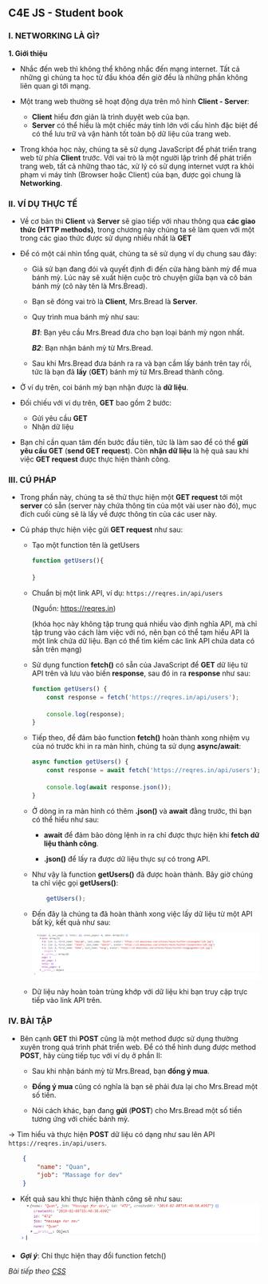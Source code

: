## C4E JS - Student book

### I. NETWORKING LÀ GÌ?
**1. Giới thiệu**

-   Nhắc đến web thì không thể không nhắc đến mạng internet. Tất cả những gì chúng ta học từ đầu khóa đến giờ đều là những phần không liên quan gì tới mạng.

-   Một trang web thường sẽ hoạt động dựa trên mô hình **Client - Server**:
    -   **Client** hiểu đơn giản là trình duyệt web của bạn.
    -   **Server** có thể hiểu là một chiếc máy tính lớn với cấu hình đặc biệt để có thể lưu trữ và vận hành tốt toàn bộ dữ liệu của trang web.

-   Trong khóa học này, chúng ta sẽ sử dụng JavaScript để phát triển trang web từ phía **Client** trước. Với vai trò là một người lập trình để phát triển trang web, tất cả những thao tác, xử lý có sử dụng internet vượt ra khỏi phạm vi máy tính (Browser hoặc Client) của bạn, được gọi chung là **Networking**.

### II. VÍ DỤ THỰC TẾ

-   Về cơ bản thì **Client** và **Server** sẽ giao tiếp với nhau thông qua **các giao thức (HTTP methods)**, trong chương này chúng ta sẽ làm quen với một trong các giao thức được sử dụng nhiều nhất là **GET**

-   Để có một cái nhìn tổng quát, chúng ta sẽ sử dụng ví dụ chung sau đây:

    -   Giả sử bạn đang đói và quyết định đi đến cửa hàng bành mỳ để mua bánh mỳ. Lúc này sẽ xuất hiện cuộc trò chuyện giữa bạn và cô bán bánh mỳ (cô này tên là Mrs.Bread).

    -   Bạn sẽ đóng vai trò là **Client**, Mrs.Bread là **Server**.

    -   Quy trình mua bánh mỳ như sau:

        ***B1***: Bạn yêu cầu Mrs.Bread đưa cho bạn loại bánh mỳ ngon nhất.

        ***B2***: Bạn nhận bánh mỳ từ Mrs.Bread.

    -   Sau khi Mrs.Bread đưa bánh ra ra và bạn cầm lấy bánh trên tay rồi, tức là bạn đã **lấy** (**GET**) bánh mỳ từ Mrs.Bread thành công.

-   Ở ví dụ trên, coi bánh mỳ bạn nhận được là **dữ liệu**.

-   Đối chiếu với ví dụ trên, **GET** bao gồm 2 bước:
    -   Gửi yêu cầu **GET**
    -   Nhận dữ liệu

-   Bạn chỉ cần quan tâm đến bước đầu tiên, tức là làm sao để có thể **gửi yêu cầu GET** (**send GET request**). Còn **nhận dữ liệu** là hệ quả sau khi việc **GET request** được thực hiện thành công.

### III. CÚ PHÁP

-   Trong phần này, chúng ta sẽ thử thực hiện một **GET request** tới một **server** có sẵn (server này chứa thông tin của một vài user nào đó), mục đích cuối cùng sẽ là lấy về được thông tin của các user này.

-   Cú pháp thực hiện việc gửi **GET request** như sau:
    -   Tạo một function tên là getUsers
        ```js
        function getUsers(){
            
        }
        ```

    -   Chuẩn bị một link API, ví dụ: `https://reqres.in/api/users`
    
        (Nguồn: https://reqres.in) 
        
        (khóa học này không tập trung quá nhiều vào định nghĩa API, mà chỉ tập trung vào cách làm việc với nó, nên bạn có thể tạm hiểu API là một link chứa dữ liệu. Bạn có thể tìm kiếm các link API chứa data có sẵn trên mạng)

    -   Sử dụng function **fetch()** có sẵn của JavaScript để **GET** dữ liệu từ API trên và lưu vào biến **response**, sau đó in ra **response** như sau:

        ```js
        function getUsers() {
            const response = fetch('https://reqres.in/api/users');

            console.log(response);
        }       
        ```

    -   Tiếp theo, để đảm bảo function **fetch()** hoàn thành xong nhiệm vụ của nó trước khi in ra màn hình, chúng ta sử dụng **async/await**:

        ```js
        async function getUsers() {
            const response = await fetch('https://reqres.in/api/users');

            console.log(await response.json());
        } 
        ```

    -   Ở dòng in ra màn hình có thêm **.json()** và **await** đằng trước, thì bạn có thể hiểu như sau:
        -   **await** để đảm bảo dòng lệnh in ra chỉ được thực hiện khi **fetch dữ liệu thành công**.
        
        -   **.json()** để lấy ra được dữ liệu thực sự có trong API.

    -   Như vậy là function **getUsers()** đã được hoàn thành. Bây giờ chúng ta chỉ việc gọi **getUsers()**:

        ```js
            getUsers();
        ```
    -   Đến đây là chúng ta đã hoàn thành xong việc lấy dữ liệu từ một API bất kỳ, kết quả như sau:

        ![Networking-1](../images/networking/networking-1.png)

    -   Dữ liệu này hoàn toàn trùng khớp với dữ liệu khi bạn truy cập trực tiếp vào link API trên.

### IV. BÀI TẬP

-   Bên cạnh **GET** thì **POST** cũng là một method được sử dụng thường xuyên trong quá trình phát triển web. Để có thể hình dung được method **POST**, hãy cùng tiếp tục với ví dụ ở phần II:

    -   Sau khi nhận bánh mỳ từ Mrs.Bread, bạn **đồng ý mua**.

    -   **Đồng ý mua** cũng có nghĩa là bạn sẽ phải đưa lại cho Mrs.Bread một số tiền.

    -   Nói cách khác, bạn đang **gửi** (**POST**) cho Mrs.Bread một số tiền tương ứng với chiếc bánh mỳ.

&rarr; Tìm hiểu và thực hiện **POST** dữ liệu có dạng như sau lên API `https://reqres.in/api/users`.

```json
    {
        "name": "Quan",
        "job": "Massage for dev"       
    }
```
-   Kết quả sau khi thực hiện thành công sẽ như sau:
    ![Networking-2](../images/networking/networking-2.png)

-   ***Gợi ý***: Chỉ thực hiện thay đổi function fetch()

*Bài tiếp theo [CSS](../css/css.md)*
